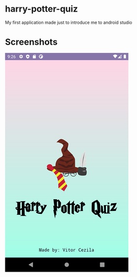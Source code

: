 # harry-potter-quiz

 My first application made just to introduce me to android studio

# Screenshots

![](screenshots/screen1.png)
